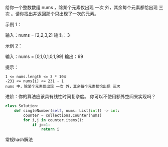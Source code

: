 

给你一个整数数组 nums ，除某个元素仅出现 一次 外，其余每个元素都恰出现 三次 。请你找出并返回那个只出现了一次的元素。

 

示例 1：

输入：nums = [2,2,3,2]
输出：3

示例 2：

输入：nums = [0,1,0,1,0,1,99]
输出：99

 

提示：

    1 <= nums.length <= 3 * 104
    -231 <= nums[i] <= 231 - 1
    nums 中，除某个元素仅出现 一次 外，其余每个元素都恰出现 三次

 


进阶：你的算法应该具有线性时间复杂度。 你可以不使用额外空间来实现吗？



```python
class Solution:
    def singleNumber(self, nums: List[int]) -> int:
        counter = collections.Counter(nums)
        for i,j in counter.items():
            if j==1:
                return i 

```



常规hash解法
